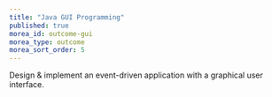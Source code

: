 ```yaml
---
title: "Java GUI Programming"
published: true
morea_id: outcome-gui
morea_type: outcome
morea_sort_order: 5
---
```


Design & implement an event-driven application with a graphical user interface.